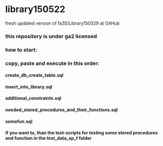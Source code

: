 # library150522
fresh updated version of fa35/Library150329 at GitHub

### this repository is under ga2 licensed ###

### how to start: ###

### copy, paste and execute in this order: ###

#### create_db_create_table.sql ####

#### insert_into_library.sql ####

#### additional_constraints.sql ####

#### needed_stored_procedures_and_their_functions.sql ####


#### somefun.sql ####


#### if you want to, than the test-scripts for testing some stored procedures and function in the test_data_sp_f folder ####